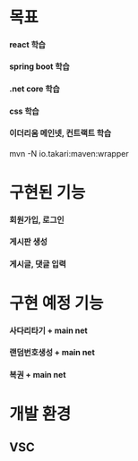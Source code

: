 # 목표
#### react 학습
#### spring boot 학습
#### .net core 학습
#### css 학습
#### 이더리움 메인넷, 컨트랙트 학습
mvn -N io.takari:maven:wrapper


# 구현된 기능 
#### 회원가입, 로그인
#### 게시판 생성
#### 게시글, 댓글 입력



# 구현 예정 기능
#### 사다리타기 + main net
#### 랜덤번호생성 + main net
#### 복권 + main net


# 개발 환경
## VSC